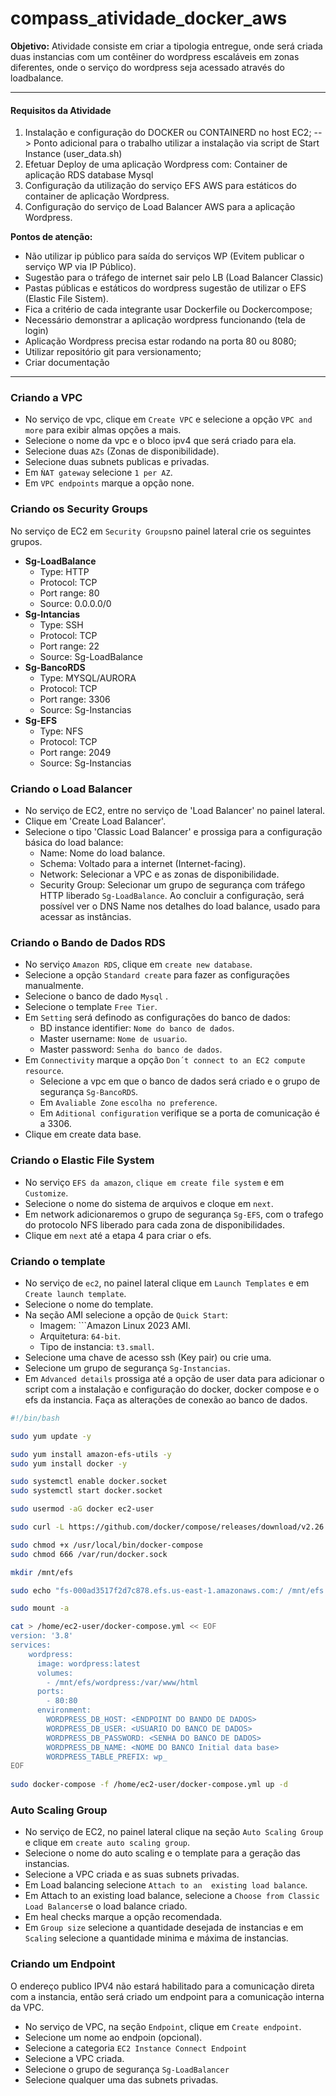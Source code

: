 # compass_atividade_docker_aws 

**Objetivo:** Atividade consiste em criar a tipologia entregue, onde será criada duas instancias com um contêiner do wordpress escaláveis em zonas diferentes, onde o serviço do wordpress seja acessado através do loadbalance.

---
#### Requisitos da Atividade

1. Instalação e configuração do DOCKER ou CONTAINERD no host EC2;
	--> Ponto adicional para o trabalho utilizar a instalação via script de Start Instance (user_data.sh)
2. Efetuar Deploy de uma aplicação Wordpress com:
	Container de aplicação
	RDS database Mysql
3. Configuração da utilização do serviço EFS AWS para estáticos do container de aplicação Wordpress.
4. Configuração do serviço de Load Balancer AWS para a aplicação Wordpress.

**Pontos de atenção:**
- Não utilizar ip público para saída do serviços WP (Evitem publicar o serviço WP via IP Público).
- Sugestão para o tráfego de internet sair pelo LB (Load Balancer Classic)
- Pastas públicas e estáticos do wordpress sugestão de utilizar o EFS (Elastic File Sistem).
- Fica a critério de cada integrante usar Dockerfile ou Dockercompose;
- Necessário demonstrar a aplicação wordpress funcionando (tela de login)
- Aplicação Wordpress precisa estar rodando na porta 80 ou 8080;
- Utilizar repositório git para versionamento;
- Criar documentação
---
### Criando a VPC
-  No serviço de vpc, clique em ```Create VPC``` e selecione a opção ```VPC and more``` para exibir almas opções a mais.
- Selecione o nome da vpc  e o bloco ipv4 que será criado para ela.
- Selecione duas ```AZs``` (Zonas de disponibilidade).
- Selecione duas subnets publicas e privadas.
- Em ```ǸAT gateway``` selecione ```1 per AZ```.
- Em ```VPC endpoints``` marque a opção none.
### Criando os Security Groups
No serviço de EC2 em ```Security Groups```no painel lateral crie os seguintes grupos.

- **Sg-LoadBalance**
	- Type: HTTP
	- Protocol: TCP
	- Port range: 80
	- Source: 0.0.0.0/0 
- **Sg-Intancias**
	- Type: SSH
	- Protocol: TCP
	- Port range: 22
	- Source: Sg-LoadBalance
- **Sg-BancoRDS**
	- Type: MYSQL/AURORA
	- Protocol: TCP
	- Port range: 3306
	- Source: Sg-Instancias
- **Sg-EFS**
	- Type: NFS
	- Protocol: TCP
	- Port range: 2049
	- Source: Sg-Instancias
### Criando o Load Balancer
- No serviço de EC2, entre no serviço de 'Load Balancer' no painel lateral.
-  Clique em 'Create Load Balancer'.
-  Selecione o tipo 'Classic Load Balancer' e prossiga para a configuração básica do load balance:
	- Name: Nome do load balance.
	- Schema: Voltado para a internet (Internet-facing).
	- Network: Selecionar a VPC e as zonas de disponibilidade.
	- Security Group: Selecionar um grupo de segurança com tráfego HTTP liberado ```Sg-LoadBalance```.
	Ao concluir a configuração, será possível ver o DNS Name nos detalhes do load balance, usado para acessar as instâncias.
### Criando o Bando de Dados RDS
- No serviço ```Amazon RDS```, clique em ```create new database```.
- Selecione a opção ```Standard create``` para fazer as configurações manualmente.
- Selecione o  banco de dado ```Mysql``` .
- Selecione o template ```Free Tier```.
- Em ```Setting``` será definodo as configurações do banco de dados:
	- BD instance identifier: ```Nome do banco de dados```.
	- Master username: ```Nome de usuario```.
	- Master password: ```Senha do banco de dados```.
- Em ```Connectivity``` marque a opção ```Don´t connect to an EC2 compute resource```.
	- Selecione a vpc em que o banco de dados será criado e o grupo de segurança ```Sg-BancoRDS```.
	- Em ```Avaliable Zone``` ```escolha no preference```.
	- Em ```Aditional configuration``` verifique se a porta de comunicação é a 3306.
- Clique em create data base.
### Criando o Elastic File System
- No serviço ```EFS da amazon```,  ```clique em create file system``` e em ```Customize```.
- Selecione o nome do sistema de arquivos e cloque em ```next```.
- Em network adicionaremos o grupo de segurança ```Sg-EFS```, com o trafego do protocolo NFS liberado para cada zona de disponibilidades.
- Clique em ```next``` até a etapa 4 para criar o efs.
### Criando o template
-  No serviço de ```ec2```, no painel lateral clique em ```Launch Templates``` e em ```Create launch template```.
- Selecione o nome do template.
- Na seção AMI selecione a opção de ```Quick Start```:
	- Imagem: ```Amazon Linux 2023 AMI.
	- Arquitetura: ```64-bit```.
	- Tipo de instancia: ```t3.small```.
- Selecione uma chave de acesso ssh (Key pair) ou crie uma.
- Selecione um grupo de segurança ```Sg-Instancias```.
- Em ```Advanced details``` prossiga até a opção de user data para adicionar o script com a instalação e configuração do docker, docker compose e o efs da instancia. Faça as alterações de conexão ao banco de dados.

```sh
#!/bin/bash

sudo yum update -y

sudo yum install amazon-efs-utils -y
sudo yum install docker -y

sudo systemctl enable docker.socket
sudo systemctl start docker.socket

sudo usermod -aG docker ec2-user

sudo curl -L https://github.com/docker/compose/releases/download/v2.26.0/docker-compose-linux-x86_64 -o /usr/local/bin/docker-compose

sudo chmod +x /usr/local/bin/docker-compose
sudo chmod 666 /var/run/docker.sock

mkdir /mnt/efs

sudo echo "fs-000ad3517f2d7c878.efs.us-east-1.amazonaws.com:/ /mnt/efs nfs4 nfsvers=4.1,rsize=1048576,wsize=1048576,hard,timeo=600,retrans=2,noresvport,_netdev 0 0" >> /etc/fstab

sudo mount -a

cat > /home/ec2-user/docker-compose.yml << EOF
version: '3.8'
services:
	wordpress:
	  image: wordpress:latest
	  volumes:
		- /mnt/efs/wordpress:/var/www/html
	  ports:
		- 80:80
	  environment:
		WORDPRESS_DB_HOST: <ENDPOINT DO BANDO DE DADOS>
		WORDPRESS_DB_USER: <USUARIO DO BANCO DE DADOS>
		WORDPRESS_DB_PASSWORD: <SENHA DO BANCO DE DADOS>
		WORDPRESS_DB_NAME: <NOME DO BANCO Initial data base>
		WORDPRESS_TABLE_PREFIX: wp_
EOF
	
sudo docker-compose -f /home/ec2-user/docker-compose.yml up -d
```
### Auto Scaling Group
- No serviço de EC2, no painel lateral clique na seção ```Auto Scaling Group``` e clique em ```create auto scaling group```.
- Selecione o nome do auto scaling e o template para a geração das instancias.
- Selecione  a VPC criada e as suas subnets privadas.
- Em Load balancing selecione ```Attach to an  existing load balance```.
- Em Attach to an existing load balance, selecione a ```Choose from Classic Load Balancers```e o load balance criado.
- Em heal checks marque a opção recomendada.
- Em ```Group size``` selecione a quantidade desejada de instancias e em ```Scaling``` selecione a quantidade minima e máxima de instancias.
### Criando um Endpoint
O endereço publico IPV4 não estará habilitado para a comunicação direta com a instancia, então será criado um endpoint para a comunicação interna da VPC.
- No serviço de VPC, na seção ```Endpoint```, clique em ```Create endpoint```.
- Selecione um nome ao endpoin (opcional).
- Selecione a categoria ```EC2 Instance Connect Endpoint```
- Selecione a VPC criada.
- Selecione o grupo de segurança ```Sg-LoadBalancer```
- Selecione qualquer uma das subnets privadas.